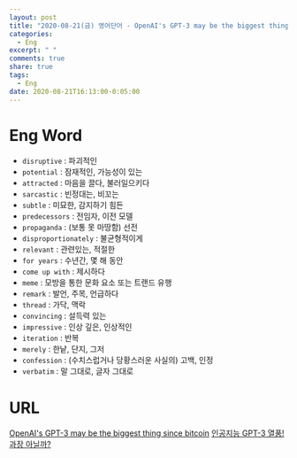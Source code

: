 ```yaml
---
layout: post
title: "2020-08-21(금) 영어단어 - OpenAI's GPT-3 may be the biggest thing since bitcoin"
categories:
  - Eng
excerpt: " "
comments: true
share: true
tags:
  - Eng
date: 2020-08-21T16:13:00-0:05:00
---
```


# Eng Word

- `disruptive` : 파괴적인
- `potential` : 잠재적인, 가능성이 있는
- `attracted` : 마음을 끌다, 불러일으키다
- `sarcastic` : 빈정대는, 비꼬는
- `subtle` : 미묘한, 감지하기 힘든
- `predecessors` : 전임자, 이전 모델
- `propaganda` : (보통 못 마땅함) 선전
- `disproportionately` : 불균형적이게
- `relevant` : 관련있는, 적절한
- `for years` : 수년간, 몇 해 동안
- `come up with` : 제시하다
- `meme` : 모방을 통한 문화 요소 또는 트랜드 유행
- `remark` : 발언, 주목, 언급하다
- `thread` : 가닥, 맥락
- `convincing` : 설득력 있는
- `impressive` : 인상 깊은, 인상적인
- `iteration` : 반복
- `merely` : 한낱, 단지, 그저
- `confession` : (수치스럽거나 당황스러운 사실의) 고백, 인정
- `verbatim` : 말 그대로, 글자 그대로

# URL

[OpenAI's GPT-3 may be the biggest thing since bitcoin](https://maraoz.com/2020/07/18/openai-gpt3/)
[인공지능 GPT-3 열풍! 과장 아닐까?](https://www.youtube.com/watch?v=O9flTs5Wl9U)
